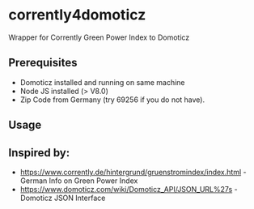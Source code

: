 # corrently4domoticz
Wrapper for Corrently Green Power Index to Domoticz

## Prerequisites
- Domoticz installed and running on same machine
- Node JS installed (> V8.0)
- Zip Code from Germany (try 69256 if you do not have).

## Usage



## Inspired by:
- https://www.corrently.de/hintergrund/gruenstromindex/index.html - German Info on Green Power Index
- https://www.domoticz.com/wiki/Domoticz_API/JSON_URL%27s - Domoticz JSON Interface
